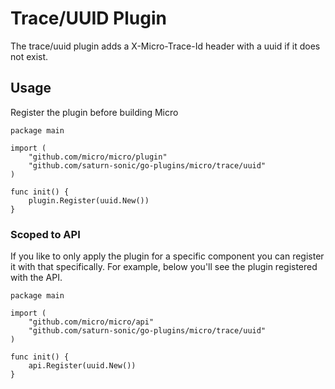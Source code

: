 # Trace/UUID Plugin

The trace/uuid plugin adds a X-Micro-Trace-Id header with a uuid if it does not exist.

## Usage

Register the plugin before building Micro

```
package main

import (
	"github.com/micro/micro/plugin"
	"github.com/saturn-sonic/go-plugins/micro/trace/uuid"
)

func init() {
	plugin.Register(uuid.New())
}
```

### Scoped to API

If you like to only apply the plugin for a specific component you can register it with that specifically. 
For example, below you'll see the plugin registered with the API.

```
package main

import (
	"github.com/micro/micro/api"
	"github.com/saturn-sonic/go-plugins/micro/trace/uuid"
)

func init() {
	api.Register(uuid.New())
}
```
